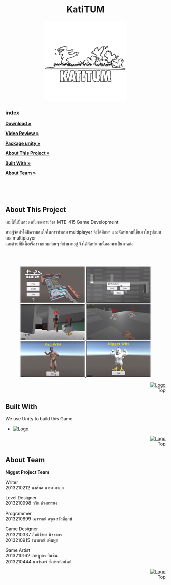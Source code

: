 <a name="readme-top"></a>

<div align="center">
  <h1 align="center">KatiTUM</h3>
  <a href="https://github.com/GUEST-1001/NigGet">
    <img src="/Assets/MyAsset/logo_katitum.png" alt="Logo" width="50%" height="auto">
  </a>
</div>

### index
<a href="https://github.com/GUEST-1001/NigGet/releases/latest"><strong>Download »</strong> </a>

<a href="https://youtu.be/NoYuju4vXY8" ><strong>Video Review »</strong> </a>

<a href="/Export/NigetPackageV0.0.1B.unitypackage" ><strong>Package unity »</strong> </a>

<a href="#About" ><strong>About This Project »</strong> </a>

<a href="#Built" ><strong>Built With »</strong> </a>

<a href="#Team" ><strong>About Team »</strong> </a>

<br><br><br>


<a name="About"></a>
## About This Project
เกมนี้นี้เป็นส่วนหนึ่งของรายวิชา MTE-415 Game Development

ทางผู้จัดทำได้มีความสนใจในการทำเกม multiplayer จึงได้ศึกษา และจัดทำเกมนี้ขึ้นมาในรูปแบบเกม multiplayer<br>
และด้วยที่มีเนื้อเรื่องจากเกมก่อนๆ ที่ผ่านมาอยู่ จึงได้จัดทำเกมนี้ออกมาเป็นภาคต่อ

<br><br>
<div align="center">
  <a href="/screenshot/1.jpg">
    <img src="/screenshot/1.jpg" alt="Logo" width="40%" height="auto">
   </a>
    <a href="/screenshot/2.jpg">
    <img src="/screenshot/2.jpg" alt="Logo" width="40%" height="auto">
   </a>
    <a href="/screenshot/3.jpg">
    <img src="/screenshot/3.jpg" alt="Logo" width="40%" height="auto">
   </a>
    <a href="/screenshot/4.jpg">
    <img src="/screenshot/4.jpg" alt="Logo" width="40%" height="auto">
   </a>
    <a href="/screenshot/5.jpg">
    <img src="/screenshot/5.jpg" alt="Logo" width="40%" height="auto">
   </a>
    <a href="/screenshot/6.jpg">
    <img src="/screenshot/6.jpg" alt="Logo" width="40%" height="auto">
   </a>

  </a>
</div>

<p align="right">
  <a href="#readme-top"><img src="https://static.thenounproject.com/png/691751-200.png" alt="Logo" width="auto" height="30"></a>
  <br>
  Top
</p>


<a name="Built"></a>
## Built With

We use Unity to build this Game

* <a href="https://unity.com/">
   <img src="https://upload.wikimedia.org/wikipedia/commons/thumb/8/8a/Official_unity_logo.png/640px-Official_unity_logo.png" alt="Logo" width="10%" height="auto">
  </a>


<p align="right">
  <a href="#readme-top"><img src="https://static.thenounproject.com/png/691751-200.png" alt="Logo" width="auto" height="30"></a>
  <br>
  Top
</p>

<a name="Team"></a>
## About Team

<strong>Nigget Project Team</strong>

Writer<br>
2013210212 พงศ์พล พารอาภากุล

Level Designer<br>
2013210998 กวิน ช่วงยรรยง
 
Programmer<br>
2013210899 ณวรรธน์ อรุณสวัสดิ์ฤกษ์

Game Designer<br>
2013210337 อิทธิวัชตร นิชชากร<br>
2013210915 ธนากรณ์ เพิ่มพูล

Game Artist<br>
2013210162 เจษฎากร บินซิน<br>
2013210444 นภจันทร์ สังสรรค์อนันต์


<p align="right">
  <a href="#readme-top"><img src="https://static.thenounproject.com/png/691751-200.png" alt="Logo" width="auto" height="30"></a>
  <br>
  Top
</p>

[React.js]: https://img.shields.io/badge/React-20232A?style=for-the-badge&logo=react&logoColor=61DAFB
[React-url]: https://reactjs.org/
